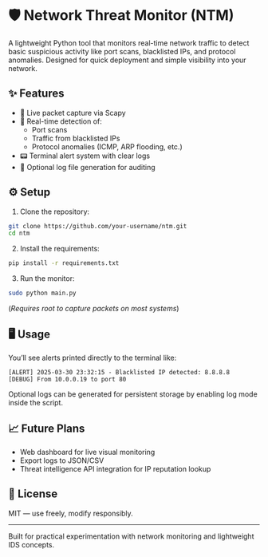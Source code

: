 # 🛡️ Network Threat Monitor (NTM)

A lightweight Python tool that monitors real-time network traffic to detect basic suspicious activity like port scans, blacklisted IPs, and protocol anomalies. Designed for quick deployment and simple visibility into your network.

## ✨ Features
- 📡 Live packet capture via Scapy
- 🚨 Real-time detection of:
  - Port scans
  - Traffic from blacklisted IPs
  - Protocol anomalies (ICMP, ARP flooding, etc.)
- 📟 Terminal alert system with clear logs
- 📁 Optional log file generation for auditing

## ⚙️ Setup
1. Clone the repository:
```bash
git clone https://github.com/your-username/ntm.git
cd ntm
```
2. Install the requirements:
```bash
pip install -r requirements.txt
```
3. Run the monitor:
```bash
sudo python main.py
```
(*Requires root to capture packets on most systems*)

## 🖥️ Usage
You’ll see alerts printed directly to the terminal like:
```
[ALERT] 2025-03-30 23:32:15 - Blacklisted IP detected: 8.8.8.8
[DEBUG] From 10.0.0.19 to port 80
```

Optional logs can be generated for persistent storage by enabling log mode inside the script.

## 📈 Future Plans
- Web dashboard for live visual monitoring
- Export logs to JSON/CSV
- Threat intelligence API integration for IP reputation lookup

## 📄 License
MIT — use freely, modify responsibly.

---

Built for practical experimentation with network monitoring and lightweight IDS concepts.


